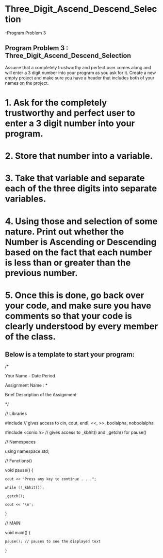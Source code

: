 # Three_Digit_Ascend_Descend_Selection
 -Program Problem 3 
 
## Program Problem 3 :  Three_Digit_Ascend_Descend_Selection
 
Assume that a completely trustworthy and perfect user comes along and will enter a 3 digit number into your program
as you ask for it. Create a new empty project and make sure you have a header that includes both of your names on the project. 

# 1.	Ask for the completely trustworthy and perfect user to enter a 3 digit number into your program.

# 2.	Store that number into a variable.

# 3.	Take that variable and separate each of the three digits into separate variables. 

# 4.	Using those and selection of some nature. Print out whether the Number is Ascending or Descending based on the fact that each number is less than or greater than the previous number. 

# 5.	Once this is done, go back over your code, and make sure you have comments so that your code is clearly understood by every member of the class.

## Below is a template to start your program:

/*

Your Name - Date Period 

Assignment Name : *

Brief Description of the Assignment

*/

// Libraries

#include <iostream> // gives access to cin, cout, endl, <<, >>, boolalpha, noboolalpha

#include <conio.h> // gives access to _kbhit() and _getch() for pause()

// Namespaces

using namespace std;

// Functions() 

void pause() {

	cout << "Press any key to continue . . .";
  
	while (!_kbhit());
  
	_getch();
  
	cout << '\n';	
  
}

// MAIN

void main() { 

	pause(); // pauses to see the displayed text
  
} 
 


